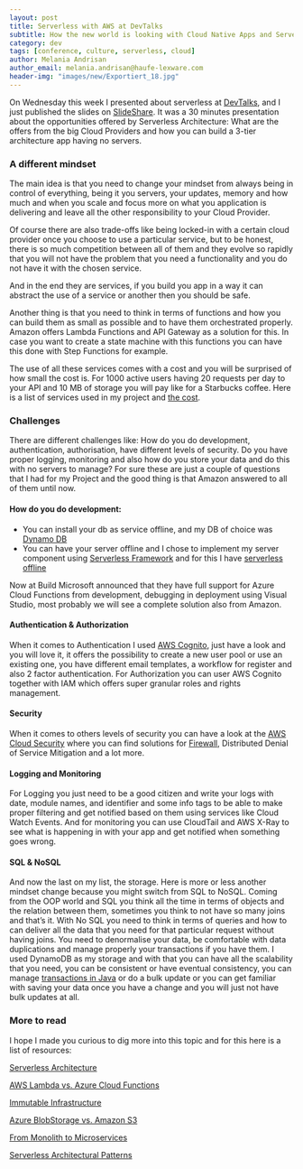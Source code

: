 ```yaml
---
layout: post
title: Serverless with AWS at DevTalks
subtitle: How the new world is looking with Cloud Native Apps and Serverless Mindset
category: dev
tags: [conference, culture, serverless, cloud]
author: Melania Andrisan
author_email: melania.andrisan@haufe-lexware.com 
header-img: "images/new/Exportiert_18.jpg"
---
```


On Wednesday this week I presented about serverless at [DevTalks](http://www.devtalks.ro/), and I just published the slides on [SlideShare](https://www.slideshare.net/melaniadanciu/new-serverless-world-cloud-native-apps). 
It was a 30 minutes presentation about the opportunities offered by Serverless Architecture: What are the offers from the big Cloud Providers and how you can build a 3-tier architecture app having no servers.

### A different mindset

The main idea is that you need to change your mindset from always being in control of everything, being it you servers, your updates, memory and how much and when you scale and focus more on what you application is delivering and leave all the other responsibility to your Cloud Provider.

Of course there are also trade-offs like being locked-in with a certain cloud provider once you choose to use a particular service, but to be honest, there is so much competition between all of them and they evolve so rapidly that you will not have the problem that you need a functionality and you do not have it with the chosen service.

And in the end they are services, if you build you app in a way it can abstract the use of a service or another then you should be safe.

Another thing is that you need to think in terms of functions and how you can build them as small as possible and to have them orchestrated properly. Amazon offers Lambda Functions and API Gateway as a solution for this. In case you want to create a state machine with this functions you can have this done with Step Functions for example. 

The use of all these services comes with a cost and you will be surprised of how small the cost is. For 1000 active users having 20 requests per day to your API and 10 MB of storage you will pay like for a Starbucks coffee. Here is a list of services used in my project and [the cost](https://www.slideshare.net/melaniadanciu/clipboards/aws-costs?rftp=top_clipboards).

### Challenges 

There are different challenges like: How do you do development, authentication, authorisation, have different levels of security. Do you have proper logging, monitoring and also how do you store your data and do this with no servers to manage? For sure these are just a couple of questions that I had for my Project and the good thing is that Amazon answered to all of them until now. 

#### How do you do development:

- You can install your db as service offline, and my DB of choice was [Dynamo DB](http://docs.aws.amazon.com/amazondynamodb/latest/developerguide/DynamoDBLocal.html)
- You can have your server offline and I chose to implement my server component using [Serverless Framework](https://serverless.com/) and for this I have [serverless offline](https://github.com/dherault/serverless-offline)

Now at Build Microsoft announced that they have full support for Azure Cloud Functions from development, debugging in deployment using Visual Studio, most probably we will see a complete solution also from Amazon. 

#### Authentication & Authorization

When it comes to Authentication I used [AWS Cognito](https://aws.amazon.com/cognito/), just have a look and you will love it, it offers the possibility to create a new user pool or use an existing one, you have different email templates, a workflow for register and also 2 factor authentication. 
For Authorization you can user AWS Cognito together with IAM which offers super granular roles and rights management. 

#### Security

When it comes to others levels of security you can have a look at the [AWS Cloud Security](https://aws.amazon.com/security/) where you can find solutions for [Firewall](https://aws.amazon.com/waf/?sc_channel=PS&sc_campaign=acquisition_RO&sc_publisher=google&sc_medium=waf_b&sc_content=firewall_security_e&sc_detail=aws%20firewall%20security&sc_category=waf&sc_segment=164612484381&sc_matchtype=e&sc_country=RO&s_kwcid=AL!4422!3!164612484381!e!!g!!aws%20firewall%20security&ef_id=WNjNWAAAASqfzVGQ:20170519091054:s), Distributed Denial of Service Mitigation and a lot more. 

#### Logging and Monitoring 

For Logging you just need to be a good citizen and write your logs with date, module names, and identifier and some info tags to be able to make proper filtering and get notified based on them using services like Cloud Watch Events. And for monitoring you can use CloudTail and AWS X-Ray to see what is happening in with your app and get notified when something goes wrong.

#### SQL & NoSQL

And now the last on my list, the storage. Here is more or less another mindset change because you might switch from SQL to NoSQL. Coming from the OOP world and SQL you think all the time in terms of objects and the relation between them, sometimes you think to not have so many joins and that’s it. With No SQL you need to think in terms of queries and how to can deliver all the data that you need for that particular request without having joins. You need to denormalise your data, be comfortable with data duplications and manage properly your transactions if you have them. I used DynamoDB as my storage and with that you can have all the scalability that you need, you can be consistent or have eventual consistency, you can manage [transactions in Java](https://aws.amazon.com/blogs/aws/dynamodb-transaction-library/) or do a bulk update or you can get familiar with saving your data once you have a change and you will just not have bulk updates at all.

### More to read

I hope I made you curious to dig more into this topic and for this here is a list of resources:

[Serverless Architecture](https://www.youtube.com/watch?v=OI_V6OZZkZM)

[AWS Lambda vs. Azure Cloud Functions](https://serifandsemaphore.io/azure-cloud-functions-vs-aws-lambda-caf8a90605dd)

[Immutable Infrastructure](https://www.oreilly.com/ideas/an-introduction-to-immutable-infrastructure)

[Azure BlobStorage vs. Amazon S3](http://gauravmantri.com/2012/05/09/comparing-windows-azure-blob-storage-and-amazon-simple-storage-service-s3part-i/)

[From Monolith to Microservices](https://www.youtube.com/watch?v=oRIYtOsAlzk)

[Serverless Architectural Patterns](https://www.youtube.com/watch?v=b7UMoc1iUYw&t=1452s)
